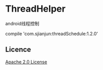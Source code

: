 # ThreadHelper
android线程控制

compile 'com.sjianjun:threadSchedule:1.2.0'
## Licence
 [Apache 2.0 License](http://www.apache.org/licenses/LICENSE-2.0.html)
